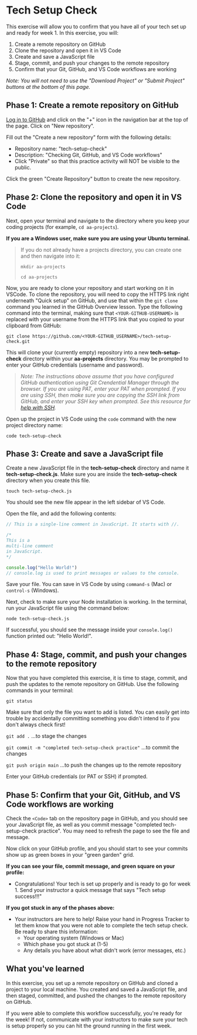 # Tech Setup Check

This exercise will allow you to confirm that you have all of your tech set up
and ready for week 1. In this exercise, you will:

1. Create a remote repository on GitHub
2. Clone the repository and open it in VS Code
3. Create and save a JavaScript file
4. Stage, commit, and push your changes to the remote repository
5. Confirm that your Git, GitHub, and VS Code workflows are working

_Note: You will not need to use the "Download Project" or "Submit Project"
buttons at the bottom of this page._

## Phase 1: Create a remote repository on GitHub

[Log in to GitHub] and click on the "+" icon in the navigation bar at the top of
the page. Click on "New repository".

Fill out the "Create a new repository" form with the following details:

- Repository name: "tech-setup-check"
- Description: "Checking Git, GitHub, and VS Code workflows"
- Click "Private" so that this practice activity will NOT be visible to the
  public.

Click the green "Create Repository" button to create the new repository.


## Phase 2: Clone the repository and open it in VS Code

Next, open your terminal and navigate to the directory where you keep your
coding projects (for example, `cd aa-projects`).

__If you are a Windows user, make sure you are using your Ubuntu terminal.__

> If you do not already have a projects directory, you can create one and then
> navigate into it:
>
> `mkdir aa-projects`
>
> `cd aa-projects`

Now, you are ready to clone your repository and start working on it in VSCode.
To clone the repository, you will need to copy the HTTPS link right underneath
"Quick setup" on GitHub, and use that within the `git clone` command you learned
in the GitHub Overview lesson. Type the following command into the terminal,
making sure that `<YOUR-GITHUB-USERNAME>` is replaced with your username from
the HTTPS link that you copied to your clipboard from GitHub:

`git clone https://github.com/<YOUR-GITHUB_USERNAME>/tech-setup-check.git`

This will clone your (currently empty) repository into a new __tech-setup-check__
directory within your __aa-projects__ directory. You may be prompted to enter your GitHub credentials (username and password).

> _Note: The instructions above assume that you have configured GitHub
> authentication using Git Crendential Manager through the browser. If you are
> using PAT, enter your PAT when prompted. If you are using SSH, then make sure
> you are copying the SSH link from GitHub, and enter your SSH key when
> prompted. See this resource for [help with SSH]._


Open up the project in VS Code using the `code` command with the new
project directory name:

`code tech-setup-check`

## Phase 3: Create and save a JavaScript file

Create a new JavaScript file in the __tech-setup-check__ directory and name it
__tech-setup-check.js__. Make sure you are inside the __tech-setup-check__
directory when you create this file.

`touch tech-setup-check.js`

You should see the new file appear in the left sidebar of VS Code.

Open the file, and add the following contents:

```js
// This is a single-line comment in JavaScript. It starts with //.

/*
This is a
multi-line comment
in JavaScript.
*/

console.log("Hello World!")
// console.log is used to print messages or values to the console.
```

Save your file. You can save in VS Code by using `command-s` (Mac) or
`control-s` (Windows).

Next, check to make sure your Node installation is working. In the terminal, run
your JavaScript file using the command below:

```shell
node tech-setup-check.js
```

If successful, you should see the message inside your `console.log()` function
printed out: "Hello World!".


## Phase 4: Stage, commit, and push your changes to the remote repository

Now that you have completed this exercise, it is time to stage, commit, and push
the updates to the remote repository on GitHub. Use the following commands in
your terminal:

`git status`

Make sure that only the file you want to add is listed.  You can easily get into
trouble by accidentally committing something you didn't intend to if you don't
always check first!

`git add .` ...to stage the changes

`git commit -m "completed tech-setup-check practice"` ...to commit the changes

`git push origin main` ...to push the changes up to the remote repository

Enter your GitHub credentials (or PAT or SSH) if prompted.

## Phase 5: Confirm that your Git, GitHub, and VS Code workflows are working

Check the `<Code>` tab on the repository page in GitHub, and you should see your
JavaScript file, as well as you commit message "completed tech-setup-check
practice". You may need to refresh the page to see the file and message.

Now click on your GitHub profile, and you should start to see your commits show
up as green boxes in your "green garden" grid.

__If you can see your file, commit message, and green square on your profile:__

  - Congratulations! Your tech is set up properly and is ready to go for week 1.
    Send your instructor a quick message that says "Tech setup success!!!"

__If you got stuck in any of the phases above:__

  - Your instructors are here to help! Raise your hand in Progress Tracker to
    let them know that you were not able to complete the tech setup check. Be
    ready to share this information:
    - Your operating system (Windows or Mac)
    - Which phase you got stuck at (1-5)
    - Any details you have about what didn't work (error messages, etc.)

## What you've learned

In this exercise, you set up a remote repository on GitHub and cloned a project
to your local machine. You created and saved a JavaScript file, and then staged,
committed, and pushed the changes to the remote repository on GitHub.

If you were able to complete this workflow successfully, you're ready for the
week! If not, communicate with your instructors to make sure your tech is setup
properly so you can hit the ground running in the first week.

[Log in to GitHub]: https://github.com/login
[help with SSH]: https://hackmd.io/@AgDXdHgSSPKsJIhCxlaTuA/BJtNu88fF